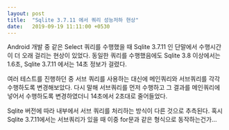 ```yaml
---
layout: post
title:  "Sqlite 3.7.11 에서 쿼리 성능저하 현상"
date:   2019-09-19 11:11:00 +0530
---
```


Android 개발 중 같은 Select 쿼리를 수행했을 때 Sqlite 3.7.11 인 단말에서 수행시간이 더 오래 걸리는 현상이 있었다.
동일한 쿼리를 수행했음에도 Sqlite 3.8 이상에서는 1.6초, Sqlite 3.7.11 에서는 14초 정보가 걸렸다.

여러 테스트를 진행하던 중 서브 쿼리를 사용하는 대신에 메인쿼리와 서브쿼리를 각각 수행하도록 변경해보았다.
다시 말해 서브쿼리를 먼저 수행하고 그 결과를 메인쿼리에 넣어서 수행하도록 변경하였더니 14초에서 2초대로 줄어들었다.

Sqlite 버전에 따라 내부에서 서브 쿼리를 처리하는 방식이 다른 것으로 추측된다. 
혹시 Sqlite 3.7.11에서는 서브쿼리가 있을 때 이중 for문과 같은 형식으로 동작하는건가...

